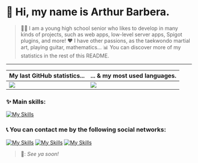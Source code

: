 # :wave: Hi, my name is Arthur Barbera.
> :man_student: I am a young high school senior who likes to develop in many kinds of projects, such as web apps, low-level server apps, Spigot plugins, and more!
> :heart: I have other passions, as the taekwondo martial art, playing guitar, mathematics...
> :bar_chart: You can discover more of my statistics in the rest of this README.

---

<table>
	<thead>
		<tr>
			<th scope="col">My last GitHub statistics...</th>
			<th scope="col">... & my most used languages.</th>
		</tr>
	</thead>
	<tbody>
		<tr>
			<td scope="row"><img src="https://github-readme-stats.vercel.app/api?username=tarturr&theme=onedark&show_icons=true&hide_border=false&count_private=true"></td>
			<td scope="row"><img src="https://github-readme-stats.vercel.app/api/top-langs/?username=tarturr&theme=onedark&show_icons=true&hide_border=false&layout=compact"></td>
		</tr>
	</tbody>
</table>

### :sparkles: Main skills:
[![My Skills](https://skillicons.dev/icons?i=java,cpp,dart,php,html,css,javascript,idea,clion,git,github&perline=7)](https://skillicons.dev)

### :telephone_receiver: You can contact me by the following social networks:
[![My Skills](https://skillicons.dev/icons?i=instagram)](https://www.instagram.com/tartur_dev/) [![My Skills](https://skillicons.dev/icons?i=twitter)](https://www.instagram.com/tartur_dev/) [![My Skills](https://skillicons.dev/icons?i=discord)](https://discordapp.com/users/797145312438648832)

> :bread:: *See ya soon!*
